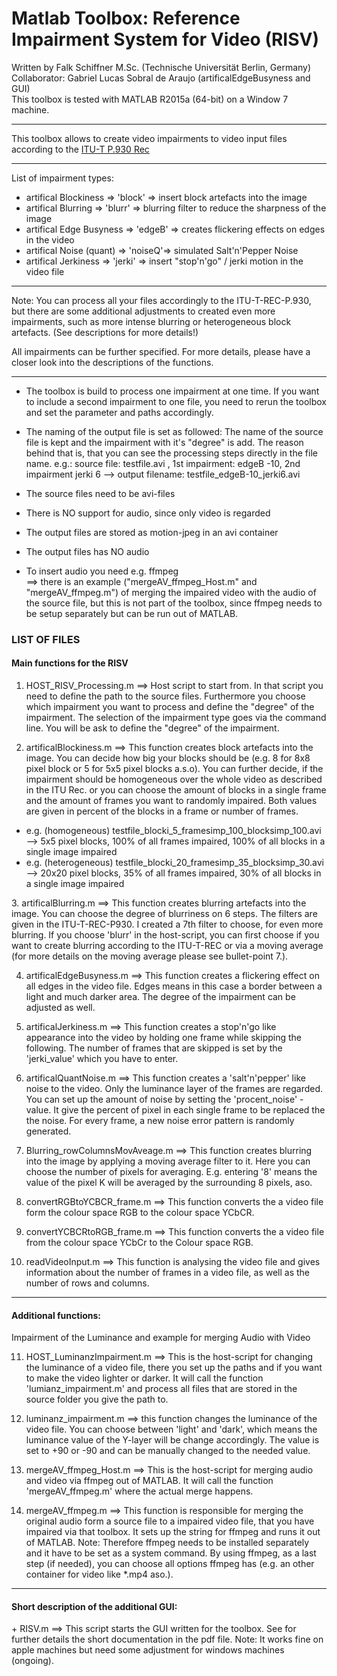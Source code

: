 Matlab Toolbox: Reference Impairment System for Video (RISV)
===
Written by Falk Schiffner M.Sc. (Technische Universität Berlin, Germany) <br />
Collaborator: Gabriel Lucas Sobral de Araujo (artificalEdgeBusyness and GUI) <br />
This toolbox is tested with MATLAB R2015a (64-bit) on a Window 7 machine.
- - -

This toolbox allows to create video impairments to video input files according to the [ITU-T P.930 Rec]( https://www.itu.int/rec/T-REC-P.930-199608-I/en )

- - -
List of impairment types:
+ artifical Blockiness    => 'block' => insert block artefacts into the 
                                         image
+ artifical Blurring      => 'blurr' => blurring filter to reduce the 
                                         sharpness of the image
+ artifical Edge Busyness => 'edgeB' => creates flickering effects on edges in the video
+ artifical Noise (quant) => 'noiseQ'=> simulated Salt'n'Pepper Noise
+ artifical Jerkiness     => 'jerki' => insert "stop'n'go" / jerki motion
                                         in the video file
- - - 		

Note: You can process all your files accordingly to the ITU-T-REC-P.930, but there are some additional adjustments to created even more impairments, such as more intense blurring or heterogeneous block artefacts. (See descriptions for more details!)
									 
All impairments can be further specified. For more details, please have a closer look into the descriptions of the functions.

- - - 	
       
+  The toolbox is build to process one impairment at one time. If you want to include a second impairment to one file, you need to rerun the toolbox and set the parameter and 	paths accordingly.

+  The naming of the output file is set as followed:
      The name of the source file is kept and the impairment with it's "degree" is add. The reason behind that is, that you can see the processing steps directly in the file name.
      e.g.: source file: testfile.avi , 1st impairment: edgeB -10, 2nd impairment jerki 6 --> output filename: testfile_edgeB-10_jerki6.avi
        
+ The source files need to be avi-files 
+ There is NO support for audio, since only video is regarded
+ The output files are stored as motion-jpeg in an avi container 
+ The output files has NO audio
+ To insert audio you need e.g. ffmpeg <br />
    ==> there is an example ("mergeAV_ffmpeg_Host.m" and "mergeAV_ffmpeg.m")
        of merging the impaired video with the audio of the source file, but this is not part of the toolbox, since ffmpeg needs to be setup separately but can be run out of MATLAB.
		

<h3> LIST OF FILES </h3>
<h4> Main functions for the RISV </h4>

1. HOST_RISV_Processing.m ==> Host script to start from. In that script you need to define the path to the source files. Furthermore you choose which impairment you want to process and define the "degree" of the impairment. The selection of the impairment type goes via the command line. You will be ask to define the "degree" of the impairment. 

2. artificalBlockiness.m ==> This function creates block artefacts into the image. You can decide how big your blocks should be (e.g. 8 for 8x8 pixel block or 5 for 5x5 pixel blocks a.s.o). You can further decide, if the impairment should be homogeneous over the whole video as described in the ITU Rec. or you can choose the amount of blocks in a single frame and the amount of frames you want to randomly impaired. Both values are given in percent of the blocks in a frame or number of frames.
<ul>
<li> e.g. (homogeneous) testfile_blocki_5_framesimp_100_blocksimp_100.avi --> 5x5 pixel blocks, 100% of all frames impaired, 100% of all blocks in a single image impaired </li>
<li> e.g. (heterogeneous) testfile_blocki_20_framesimp_35_blocksimp_30.avi --> 20x20 pixel blocks, 35% of all frames impaired, 30% of all blocks in a single image impaired </li>
</ul>
3. artificalBlurring.m ==> This function creates blurring artefacts into the image. You can choose the degree of blurriness on 6 steps. The filters are given in the ITU-T-REC-P930. I created a 7th filter to choose, for even more blurring. If you choose 'blurr' in the host-script, you can first choose if you want to create blurring according to the ITU-T-REC or via a moving average (for more details on the moving average please see bullet-point 7.).
   
4. artificalEdgeBusyness.m ==> This function creates a flickering effect on all edges in the video file. Edges means in this case a border between a light and much darker area. The degree of the impairment can be adjusted as well.

5. artificalJerkiness.m ==> This function creates a stop'n'go like appearance into the video by holding one frame while skipping the following. The number of frames that are skipped is set by the 'jerki_value' which you have to enter.

6. artificalQuantNoise.m ==> This function creates a 'salt'n'pepper' like noise to the video. Only the luminance layer of the frames are regarded. You can set up the amount of noise by setting the 'procent_noise' - value. It give the percent of pixel in each single frame to be replaced the the noise. For every frame, a new noise error pattern is randomly generated.
 
7. Blurring_rowColumnsMovAveage.m ==> This function creates blurring into the image by applying a moving average filter to it. Here you can choose the number of pixels for averaging. E.g. entering '8' means the value of the pixel K will be averaged by the surrounding 8 pixels, aso.

8. convertRGBtoYCBCR_frame.m ==> This function converts the a video file form the colour space RGB to the colour space YCbCR.

9. convertYCBCRtoRGB_frame.m ==> This function converts the a video file from the colour space YCbCr to the Colour space RGB.

10. readVideoInput.m ==> This function is analysing the video file and gives information about the number of frames in a video file, as well as the number of rows and columns.

- - -
<h4> Additional functions: </h4>
<p> Impairment of the Luminance and example for merging Audio with Video </p>

11. HOST_LuminanzImpairment.m ==> This is the host-script for changing the luminance of a video file, there you set up the paths and if you want to make the video lighter or darker. It will call the function 'lumianz_impairment.m' and process all files that are stored in the source folder you give the path to. 

12. luminanz_impairment.m ==> this function changes the luminance of the video file. You can choose between 'light' and 'dark', which means the luminance value of the Y-layer will be change accordingly. The value is set to +90 or -90 and can be manually changed to the needed value.

13. mergeAV_ffmpeg_Host.m ==>  This is the host-script for merging audio and video via ffmpeg out of MATLAB. It will call the function 'mergeAV_ffmpeg.m' where the actual merge happens.  

14. mergeAV_ffmpeg.m ==> This function is responsible for merging the original audio form a source file to a impaired video file, that you have impaired via that toolbox. It sets up the string for ffmpeg and runs it out of MATLAB. Note: Therefore ffmpeg needs to be installed separately and it have to be set as a system command. By using ffmpeg, as a last step (if needed), you can choose all options ffmpeg has (e.g. an other container for video like *.mp4 aso.).  

- - -
<h4> Short description of the additional GUI: </h4>
+ RISV.m ==> This script starts the GUI written for the toolbox. See for further details the short documentation in the pdf file. Note: It works fine on apple machines but need some adjustment for windows machines (ongoing). 





































